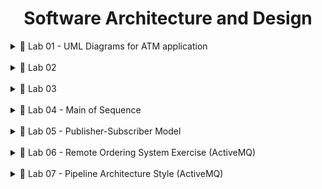 <h1 align="center">Software Architecture and Design</h1>

<details>
<summary>🚀 Lab 01 - UML Diagrams for ATM application</summary>
<details style="margin-left: 20px">
    <summary>⭐ Use case diagram</summary>

![Use case diagram](./Lab01/UseCase.bmp 'Use case diagram')

</details>

<details style="margin-left: 20px">
    <summary>⭐ Activity diagram</summary>

<details style="margin-left: 30px">
<summary>- Authenticate activity diagram</summary>

![Authenticate activity diagram](./Lab01/AuthenticateActivity.bmp 'Authenticate activity diagram')

</details>

<details style="margin-left: 30px">
<summary>- Withdraw activity diagram</summary>

![Withdraw activity diagram](./Lab01/WithdrawActivity.bmp 'Withdraw activity diagram')

</details>

</details>

<details style="margin-left: 20px">
    <summary>⭐ Sequence diagram</summary>

<details style="margin-left: 30px">
<summary>- Authenticate sequence diagram</summary>

![Authenticate sequence diagram](./Lab01/AuthenticateSequence.bmp 'Authenticate sequence diagram')

</details>

<details style="margin-left: 30px">
<summary>- Withdraw sequence diagram</summary>

![Withdraw sequence diagram](./Lab01/WithdrawSequencebmp.bmp 'Withdraw sequence diagram')

</details>

</details>

<details style="margin-left: 20px">
    <summary>⭐ State chart diagram</summary>

![State chart diagram](./Lab01/StateChartDiagram.bmp 'State chart diagram')

</details>

<details style="margin-left: 20px">
    <summary>⭐ Class diagram</summary>

![Class diagram](./Lab01/ClassDiagram.bmp 'Class diagram')

</details>

<details style="margin-left: 20px">
    <summary>⭐ Object diagram</summary>

![Object diagram](./Lab01/ObjectDiagram.bmp 'Object diagram')

</details>

<details style="margin-left: 20px">
    <summary>⭐ Component diagram</summary>

![Component diagram](./Lab01/ComponentDiagram.bmp 'Component diagram')

</details>

<details style="margin-left: 20px">
    <summary>⭐ Package diagram</summary>

![Package diagram](./Lab01/PackageDiagram.bmp 'Package diagram')

</details>

<details style="margin-left: 20px">
    <summary>⭐ Deployment diagram</summary>

![Deployment diagram](./Lab01/DeploymentDiagram.bmp 'Deployment diagram')

</details>
</details>

<br />

<details>
<summary>🚀 Lab 02</summary>

<details style="margin-left: 20px">
    <summary>⭐ Read java file</summary>

![Parser file](./Lab02/demo/parseFile.png 'Parser file')

</details>

<details style="margin-left: 20px">
    <summary>⭐ Read folder</summary>

![Parser folder](./Lab02/demo/parseFolder.png 'Parser folder')

</details>

<details style="margin-left: 20px">
    <summary>⭐ Reflection class</summary>

![Reflection](./Lab02/demo/reflection.png 'Reflection')

</details>

</details>

<br />

<details>
<summary>🚀 Lab 03</summary>

<details style="margin-left: 20px">
    <summary>⭐ Requirement</summary>

![Requirement](./Lab03/demo/requirement.png 'Requirement')

</details>

<details style="margin-left: 20px">
    <summary>⭐ Package Name</summary>

![Package Name](./Lab03/demo/01_PackageName.png 'Package Name')

</details>

<details style="margin-left: 20px">
    <summary>⭐ Class Name</summary>

![Class Name](./Lab03/demo/02_ClassName.png 'Class Name')

</details>

<details style="margin-left: 20px">
    <summary>⭐ Comment Of Class</summary>

![Comment Of Class](./Lab03/demo/03_CommentOfClass.png 'Comment Of Class')

</details>

<details style="margin-left: 20px">
    <summary>⭐ Field Name</summary>

![Field Name](./Lab03/demo/04_FieldName.png 'Field Name')

</details>

<details style="margin-left: 20px">
    <summary>⭐ Constant</summary>

![Constant](./Lab03/demo/05_Constant.png 'Constant')

</details>

<details style="margin-left: 20px">
    <summary>⭐ Method Name</summary>

![Method Name](./Lab03/demo/06_MethodName_01.png 'Method Name')
![Method Name](./Lab03/demo/06_MethodName_02.png 'Method Name')

</details>

<details style="margin-left: 20px">
    <summary>⭐ Comment Of Method</summary>

![Comment Of Method](./Lab03/demo/07_CommentOfMethod_01.png 'Comment Of Method')
![Comment Of Method](./Lab03/demo/07_CommentOfMethod_02.png 'Comment Of Method')

</details>
</details>

<br />

<details>
<summary>🚀 Lab 04 - Main of Sequence</summary>

<details style="margin-left: 20px">
    <summary>⭐ Requirement</summary>

![Code](./Lab04/demo/requirement.png 'Code')

</details>

<details style="margin-left: 20px">
    <summary>⭐ Result</summary>
    - Analyze project, calculate distance from main sequence and calculate dependency measure using JDepend
    <br />
    - Generate reports automatically with Jdepend-ui
    </details>

<details style="margin-left: 20px">
    <summary>⭐ Code</summary>

![Code](./Lab04/demo/code.png 'Code')

</details>

<details style="margin-left: 20px">
    <summary>⭐ Example result</summary>

![Code](./Lab04/demo/result.jpeg 'Code')

</details>
</details>

<br />

<details>
<summary>🚀 Lab 05 - Publisher-Subscriber Model</summary>

<details style="margin-left: 20px">
    <summary>⭐ Publisher-Subscriber Model</summary>

![Code](./Lab05/demo/pubsubmodel.png 'Publisher-Subscriber Model')

</details>

<details style="margin-left: 20px">
    <summary>⭐ Publisher</summary>

![Code](./Lab05/demo/publisher.png 'Publisher')

</details>

<details style="margin-left: 20px">
    <summary>⭐ Subscriber</summary>

![Code](./Lab05/demo/subscriber.png 'Subscriber')

</details>

<details style="margin-left: 20px">
    <summary>⭐ Implement</summary>

![Code](./Lab05/demo/implement.png 'Implement')

</details>

<details style="margin-left: 20px">
    <summary>⭐ Result</summary>

![Code](./Lab05/demo/result.png 'Result')

</details>

</details>

<br />

<details>
<summary>🚀 Lab 06 - Remote Ordering System Exercise (ActiveMQ)</summary>

<details style="margin-left: 20px">
    <summary>⭐ Requirement</summary>

A remote ordering system allows customers to place orders through an application (desktop/web). The order information is encrypted and sent to the processing system via a messaging service. The system checks the quantity of items in stock and decides whether to confirm or cancel the order. The customer will receive an email notification with the order status.

</details>

<details style="margin-left: 20px">
    <summary>⭐ Database</summary>

![Code](./ActiveMQLabMvn/demo/Database.png 'Code')

</details>

<details style="margin-left: 20px">
    <summary>⭐ Listen for messages</summary>
    
![Code](./ActiveMQLabMvn/demo/Listener.png 'Code')
</details>

<details style="margin-left: 20px">
    <summary>⭐ Encryption and decryption</summary>

![Code](./ActiveMQLabMvn/demo/Encoding.png 'Code')

</details>

<details style="margin-left: 20px">
    <summary>⭐ Architecture</summary>

Layered Architecture

![Code](./ActiveMQLabMvn/demo/LayeredArchitecture.png 'Code')

</details>

<details style="margin-left: 20px">
    <summary>⭐ Implement</summary>

Home Page

![Code](./ActiveMQLabMvn/demo/HomePage.png 'Code')

Cart Page

![Code](./ActiveMQLabMvn/demo/Cart.jpeg 'Code')

Checkout Page

![Code](./ActiveMQLabMvn/demo/Checkout.jpeg 'Code')

Order Success Mail

![Code](./ActiveMQLabMvn/demo/OrderSuccess.png 'Code')

Order Fail Mail

![Code](./ActiveMQLabMvn/demo/OrderFail.png 'Code')

</details>
</details>

<br />

<details>
<summary>🚀 Lab 07 - Pipeline Architecture Style (ActiveMQ)</summary>

<details style="margin-left: 20px">
    <summary>⭐ Polynomial derivative</summary>

![Code](./Lab07_Pipeline/demo/derivative.png 'Code')

</details>

<details style="margin-left: 20px">
    <summary>⭐ Calculate polynomial value</summary>

![Code](./Lab07_Pipeline/demo/calc.png 'Code')

</details>

<details style="margin-left: 20px">
    <summary>⭐ Invoice process</summary>

![Code](./Lab07_PipelineInvoice/demo/process.png 'Code')

</details>

<details style="margin-left: 20px">
    <summary>⭐ Structure project</summary>

![Code](./Lab07_PipelineInvoice/demo/stucture.png 'Code')

</details>

<details style="margin-left: 20px">
    <summary>⭐ Implement</summary>

![Code](./Lab07_PipelineInvoice/demo/implement.png 'Code')

</details>

<details style="margin-left: 20px">
    <summary>⭐ Full code</summary>

![Code](./Lab07_PipelineInvoice/demo/fullcode.png 'Code')

</details>

</details>
